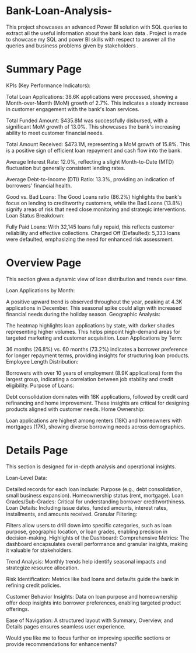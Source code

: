 # Bank-Loan-Analysis-
This project showcases an advanced Power BI solution with SQL queries to extract all the useful information about the bank loan data . Project is made to showcase my SQL and power BI skills with respect to answer all the queries and business problems given by stakeholders .

# Summary Page
KPIs (Key Performance Indicators):

Total Loan Applications: 38.6K applications were processed, showing a Month-over-Month (MoM) growth of 2.7%. This indicates a steady increase in customer engagement with the bank's loan services.

Total Funded Amount: $435.8M was successfully disbursed, with a significant MoM growth of 13.0%. This showcases the bank's increasing ability to meet customer financial needs.

Total Amount Received: $473.1M, representing a MoM growth of 15.8%. This is a positive sign of efficient loan repayment and cash flow into the bank.

Average Interest Rate: 12.0%, reflecting a slight Month-to-Date (MTD) fluctuation but generally consistent lending rates.

Average Debt-to-Income (DTI) Ratio: 13.3%, providing an indication of borrowers' financial health.

Good vs. Bad Loans:
The Good Loans ratio (86.2%) highlights the bank's focus on lending to creditworthy customers, while the Bad Loans (13.8%) signify areas of risk that need close monitoring and strategic interventions.
Loan Status Breakdown:

Fully Paid Loans: With 32,145 loans fully repaid, this reflects customer reliability and effective collections.
Charged Off (Defaulted): 5,333 loans were defaulted, emphasizing the need for enhanced risk assessment.

 # Overview Page
This section gives a dynamic view of loan distribution and trends over time.

Loan Applications by Month:

A positive upward trend is observed throughout the year, peaking at 4.3K applications in December. This seasonal spike could align with increased financial needs during the holiday season.
Geographic Analysis:

The heatmap highlights loan applications by state, with darker shades representing higher volumes. This helps pinpoint high-demand areas for targeted marketing and customer acquisition.
Loan Applications by Term:

36 months (26.8%) vs. 60 months (73.2%) indicates a borrower preference for longer repayment terms, providing insights for structuring loan products.
Employee Length Distribution:

Borrowers with over 10 years of employment (8.9K applications) form the largest group, indicating a correlation between job stability and credit eligibility.
Purpose of Loans:

Debt consolidation dominates with 18K applications, followed by credit card refinancing and home improvement. These insights are critical for designing products aligned with customer needs.
Home Ownership:

Loan applications are highest among renters (18K) and homeowners with mortgages (17K), showing diverse borrowing needs across demographics.

# Details Page
This section is designed for in-depth analysis and operational insights.

Loan-Level Data:

Detailed records for each loan include:
Purpose (e.g., debt consolidation, small business expansion).
Homeownership status (rent, mortgage).
Loan Grades/Sub-Grades: Critical for understanding borrower creditworthiness.
Loan Details: Including issue dates, funded amounts, interest rates, installments, and amounts received.
Granular Filtering:

Filters allow users to drill down into specific categories, such as loan purpose, geographic location, or loan grades, enabling precision in decision-making.
Highlights of the Dashboard:
Comprehensive Metrics: The dashboard encapsulates overall performance and granular insights, making it valuable for stakeholders.

Trend Analysis: Monthly trends help identify seasonal impacts and strategize resource allocation.

Risk Identification: Metrics like bad loans and defaults guide the bank in refining credit policies.

Customer Behavior Insights: Data on loan purpose and homeownership offer deep insights into borrower preferences, enabling targeted product offerings.

Ease of Navigation: A structured layout with Summary, Overview, and Details pages ensures seamless user experience.

Would you like me to focus further on improving specific sections or provide recommendations for enhancements?
